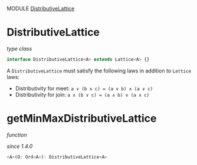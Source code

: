 MODULE [DistributiveLattice](https://github.com/gcanti/fp-ts/blob/master/src/DistributiveLattice.ts)

# DistributiveLattice

_type class_

```ts
interface DistributiveLattice<A> extends Lattice<A> {}
```

A `DistributiveLattice` must satisfy the following laws in addition to `Lattice` laws:

* Distributivity for meet: `a ∨ (b ∧ c) = (a ∨ b) ∧ (a ∨ c)`
* Distributivity for join: `a ∧ (b ∨ c) = (a ∧ b) ∨ (a ∧ c)`

# getMinMaxDistributiveLattice

_function_

_since 1.4.0_

```ts
<A>(O: Ord<A>): DistributiveLattice<A>
```
